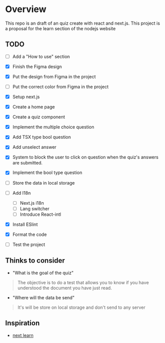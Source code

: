 # Overview

This repo is an draft of an quiz create with react and next.js.
This project is a proposal for the learn section of the nodejs website

## TODO

* [ ] Add a "How to use" section

* [X] Finish the Figma design
* [X] Put the design from Figma in the project
* [ ] Put the correct color from Figma in the project

* [X] Setup next.js
* [X] Create a home page
* [X] Create a quiz component
* [X] Implement the multiple choice question
* [X] Add TSX type bool question
* [X] Add unselect answer
* [X] System to block the user to click on question when the quiz's answers are submitted.

* [X] Implement the bool type question
* [ ] Store the data in local storage
* [ ] Add I18n
  * [ ] Next.js i18n
  * [ ] Lang switcher
  * [ ] Introduce React-intl

* [X] Install ESlint
* [X] Format the code
* [ ] Test the project

## Thinks to consider

* "What is the goal of the quiz"

> The objective is to do a test that allows you to know if you have understood the document you have just read.

* "Where will the data be send"

> It's will be store on local storage and don't send to any server

## Inspiration

* [next learn](https://nextjs.org/learn/basics/create-nextjs-app/setup)

